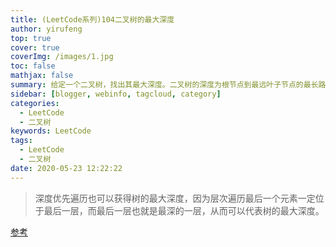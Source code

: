 ```yaml
---
title: (LeetCode系列)104二叉树的最大深度
author: yirufeng
top: true
cover: true
coverImg: /images/1.jpg
toc: false
mathjax: false
summary: 给定一个二叉树，找出其最大深度。二叉树的深度为根节点到最远叶子节点的最长路径上的节点数。注意叶子节点是指没有子节点的节点。
sidebar: [blogger, webinfo, tagcloud, category]
categories: 
  - LeetCode
  - 二叉树
keywords: LeetCode
tags:
  - LeetCode
  - 二叉树
date: 2020-05-23 12:22:22
---
```




> 深度优先遍历也可以获得树的最大深度，因为层次遍历最后一个元素一定位于最后一层，而最后一层也就是最深的一层，从而可以代表树的最大深度。



[参考](https://blog.csdn.net/weixin_42948873/article/details/90897957)

